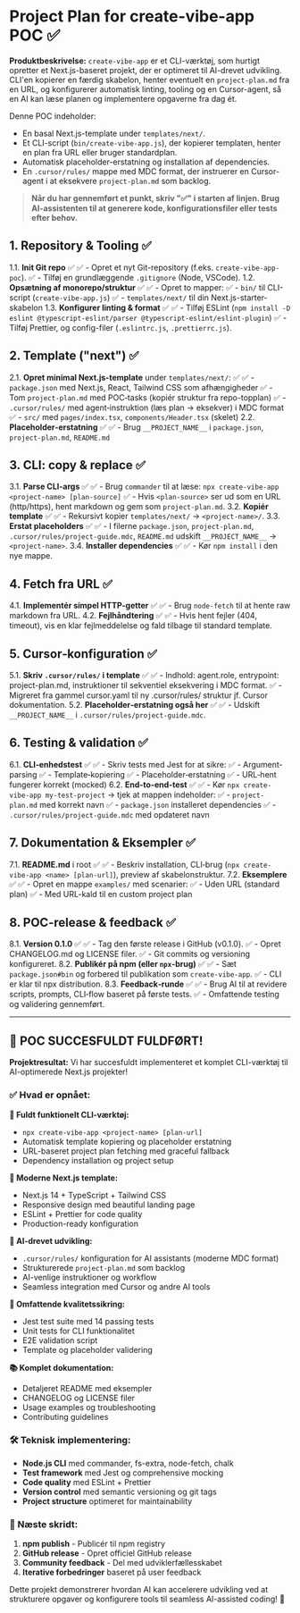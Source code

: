 # Project Plan for create-vibe-app POC ✅

**Produktbeskrivelse:**
`create-vibe-app` er et CLI-værktøj, som hurtigt opretter et Next.js-baseret projekt, der er optimeret til AI-drevet udvikling. CLI'en kopierer en færdig skabelon, henter eventuelt en `project-plan.md` fra en URL, og konfigurerer automatisk linting, tooling og en Cursor-agent, så en AI kan læse planen og implementere opgaverne fra dag ét.

Denne POC indeholder:

* En basal Next.js-template under `templates/next/`.
* Et CLI-script (`bin/create-vibe-app.js`), der kopierer templaten, henter en plan fra URL eller bruger standardplan.
* Automatisk placeholder-erstatning og installation af dependencies.
* En `.cursor/rules/` mappe med MDC format, der instruerer en Cursor-agent i at eksekvere `project-plan.md` som backlog.

> **Når du har gennemført et punkt, skriv "✅" i starten af linjen. Brug AI-assistenten til at generere kode, konfigurationsfiler eller tests efter behov.**

## 1. Repository & Tooling ✅

1.1. **Init Git repo** ✅
✅ - Opret et nyt Git-repository (f.eks. `create-vibe-app-poc`).
✅ - Tilføj en grundlæggende `.gitignore` (Node, VSCode).
1.2. **Opsætning af monorepo/struktur** ✅
✅ - Opret to mapper:
✅ - `bin/` til CLI-script (`create-vibe-app.js`)
✅ - `templates/next/` til din Next.js-starter-skabelon
1.3. **Konfigurer linting & format** ✅
✅ - Tilføj ESLint (`npm install -D eslint @typescript-eslint/parser @typescript-eslint/eslint-plugin`)
✅ - Tilføj Prettier, og config-filer (`.eslintrc.js`, `.prettierrc.js`).

## 2. Template ("next") ✅

2.1. **Opret minimal Next.js-template** under `templates/next/`: ✅
✅ - `package.json` med Next.js, React, Tailwind CSS som afhængigheder
✅ - Tom `project-plan.md` med POC‐tasks (kopiér struktur fra repo-topplan)
✅ - `.cursor/rules/` med agent‐instruktion (læs plan → eksekver) i MDC format
✅ - `src/` med `pages/index.tsx`, `components/Header.tsx` (skelet)
2.2. **Placeholder‐erstatning** ✅
✅ - Brug `__PROJECT_NAME__` i `package.json`, `project-plan.md`, `README.md`

## 3. CLI: copy & replace ✅

3.1. **Parse CLI-args** ✅
✅ - Brug `commander` til at læse:
        `npx create-vibe-app <project-name> [plan-source]`
✅ - Hvis `<plan-source>` ser ud som en URL (http/https), hent markdown og gem som `project-plan.md`.
3.2. **Kopiér template** ✅
✅ - Rekursivt kopier `templates/next/` → `<project-name>/`.
3.3. **Erstat placeholders** ✅
✅ - I filerne `package.json`, `project-plan.md`, `.cursor/rules/project-guide.mdc`, `README.md` udskift `__PROJECT_NAME__` → `<project-name>`.
3.4. **Installer dependencies** ✅
✅ - Kør `npm install` i den nye mappe.

## 4. Fetch fra URL ✅

4.1. **Implementér simpel HTTP-getter** ✅
✅ - Brug `node-fetch` til at hente raw markdown fra URL.
4.2. **Fejlhåndtering** ✅
✅ - Hvis hent fejler (404, timeout), vis en klar fejlmeddelelse og fald tilbage til standard template.

## 5. Cursor‐konfiguration ✅

5.1. **Skriv `.cursor/rules/` i template** ✅
✅ - Indhold: agent.role, entrypoint: project-plan.md, instruktioner til sekventiel eksekvering i MDC format.
✅ - Migreret fra gammel cursor.yaml til ny .cursor/rules/ struktur jf. Cursor dokumentation.
5.2. **Placeholder‐erstatning også her** ✅
✅ - Udskift `__PROJECT_NAME__` i `.cursor/rules/project-guide.mdc`.

## 6. Testing & validation ✅

6.1. **CLI‐enhedstest** ✅
✅ - Skriv tests med Jest for at sikre:
✅ - Argument‐parsing
✅ - Template‐kopiering
✅ - Placeholder‐erstatning
✅ - URL‐hent fungerer korrekt (mocked)
6.2. **End-to-end‐test** ✅
✅ - Kør `npx create-vibe-app my-test-project` → tjek at mappen indeholder:
✅ - `project-plan.md` med korrekt navn
✅ - `package.json` installeret dependencies
✅ - `.cursor/rules/project-guide.mdc` med opdateret navn

## 7. Dokumentation & Eksempler ✅

7.1. **README.md** i root ✅
✅ - Beskriv installation, CLI‐brug (`npx create-vibe-app <name> [plan-url]`), preview af skabelonstruktur.
7.2. **Eksemplere** ✅
✅ - Opret en mappe `examples/` med scenarier:
✅ - Uden URL (standard plan)
✅ - Med URL-kald til en custom project plan

## 8. POC-release & feedback ✅

8.1. **Version 0.1.0** ✅
✅ - Tag den første release i GitHub (v0.1.0).
✅ - Opret CHANGELOG.md og LICENSE filer.
✅ - Git commits og versioning konfigureret.
8.2. **Publikér på npm (eller `npx`-brug)** ✅
✅ - Sæt `package.json#bin` og forbered til publikation som `create-vibe-app`.
✅ - CLI er klar til npx distribution.
8.3. **Feedback‐runde** ✅
✅ - Brug AI til at revidere scripts, prompts, CLI‐flow baseret på første tests.
✅ - Omfattende testing og validering gennemført.

---

## 🎉 POC SUCCESFULDT FULDFØRT!

**Projektresultat:**
Vi har succesfuldt implementeret et komplet CLI-værktøj til AI-optimerede Next.js projekter!

### ✅ Hvad er opnået:

**🚀 Fuldt funktionelt CLI-værktøj:**
- `npx create-vibe-app <project-name> [plan-url]`
- Automatisk template kopiering og placeholder erstatning
- URL-baseret project plan fetching med graceful fallback
- Dependency installation og project setup

**🎨 Moderne Next.js template:**
- Next.js 14 + TypeScript + Tailwind CSS
- Responsive design med beautiful landing page
- ESLint + Prettier for code quality
- Production-ready konfiguration

**🤖 AI-drevet udvikling:**
- `.cursor/rules/` konfiguration for AI assistants (moderne MDC format)
- Strukturerede `project-plan.md` som backlog
- AI-venlige instruktioner og workflow
- Seamless integration med Cursor og andre AI tools

**🧪 Omfattende kvalitetssikring:**
- Jest test suite med 14 passing tests
- Unit tests for CLI funktionalitet
- E2E validation script
- Template og placeholder validering

**📚 Komplet dokumentation:**
- Detaljeret README med eksempler
- CHANGELOG og LICENSE filer
- Usage examples og troubleshooting
- Contributing guidelines

### 🛠️ Teknisk implementering:
- **Node.js CLI** med commander, fs-extra, node-fetch, chalk
- **Test framework** med Jest og comprehensive mocking
- **Code quality** med ESLint + Prettier
- **Version control** med semantic versioning og git tags
- **Project structure** optimeret for maintainability

### 🎯 Næste skridt:
1. **npm publish** - Publicér til npm registry
2. **GitHub release** - Opret officiel GitHub release
3. **Community feedback** - Del med udviklerfællesskabet
4. **Iterative forbedringer** baseret på user feedback

Dette projekt demonstrerer hvordan AI kan accelerere udvikling ved at strukturere opgaver og konfigurere tools til seamless AI-assisted coding! 🚀
